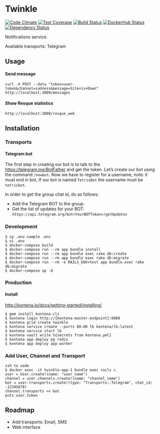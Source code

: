 # Twinkle

[![Code Climate](https://codeclimate.com/github/bibendi/twinkle/badges/gpa.svg)](https://codeclimate.com/github/bibendi/twinkle)
[![Test Coverage](https://codeclimate.com/github/bibendi/twinkle/badges/coverage.svg)](https://codeclimate.com/github/bibendi/twinkle/coverage)
[![Build Status](https://travis-ci.org/bibendi/twinkle.svg?branch=master)](https://travis-ci.org/bibendi/twinkle)
[![DockerHub Status](https://img.shields.io/docker/stars/zendesk/samson.svg)](https://hub.docker.com/r/bibendi/twinkle)
[![Dependency Status](https://gemnasium.com/bibendi/twinkle.svg)](https://gemnasium.com/bibendi/twinkle)

Notifications service.

Available transports: Telegram

## Usage

#### Send message

`curl -X POST --data "token=user-token&channel=sadness&message=Site+is+Down" http://localhost:3000/messages`

#### Show Resque statistics

`http://localhost:3000/resque_web`

## Installation

### Transports

#### Telegram bot

The first step in creating our bot is to talk to the https://telegram.me/BotFather and get the token. Let’s create our bot using the command `/newbot`. Now we have to register for a username, note: it must end in bot, If our bot is named `TetrisBot` the username must be `tetrisbot`.

In order to get the group chat id, do as follows:
* Add the Telegram BOT to the group.
* Get the list of updates for your BOT: `https://api.telegram.org/bot<YourBOTToken>/getUpdates`

### Development

```
$ cp .env.sample .env
$ vi .env
$ docker-compose build
$ docker-compose run --rm app bundle install
$ docker-compose run --rm app bundle exec rake db:create
$ docker-compose run --rm app bundle exec rake db:migrate
$ docker-compose run --rm -e RAILS_ENV=test app bundle exec rake db:migrate
$ docker-compose up -d
```

### Production

#### Install

http://kontena.io/docs/getting-started/installing/

```
$ gem install kontena-cli
$ kontena login http://{kontena-master-endpoint}:8080
$ kontena grid create twinkle
$ kontena service create --ports 80:80 lb kontena/lb:latest
$ kontena service start lb
$ kontena vault write %{secrets from kontena.yml}
$ kontena app deploy pg redis
$ kontena app deploy app worker
```

### Add User, Channel and Transport

```
ssh to node
$ docker exec -it twinkle-app-1 bundle exec rails c
user = User.create!(name: "user_name")
channel = user.channels.create!(name: "channel_name")
bot = user.transports.create!(type: "Transports::Telegram", chat_id: -12345678)
channel.transports << bot
puts user.token
```

## Roadmap

* Add transports: Email, SMS
* Web interface

